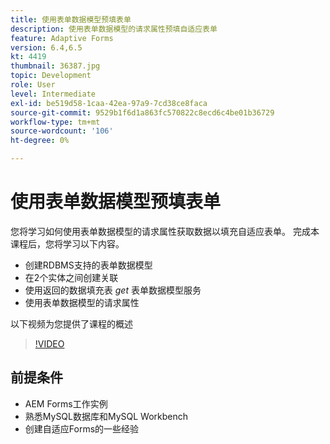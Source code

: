```yaml
---
title: 使用表单数据模型预填表单
description: 使用表单数据模型的请求属性预填自适应表单
feature: Adaptive Forms
version: 6.4,6.5
kt: 4419
thumbnail: 36387.jpg
topic: Development
role: User
level: Intermediate
exl-id: be519d58-1caa-42ea-97a9-7cd38ce8faca
source-git-commit: 9529b1f6d1a863fc570822c8ecd6c4be01b36729
workflow-type: tm+mt
source-wordcount: '106'
ht-degree: 0%

---
```


# 使用表单数据模型预填表单

您将学习如何使用表单数据模型的请求属性获取数据以填充自适应表单。
完成本课程后，您将学习以下内容。

* 创建RDBMS支持的表单数据模型
* 在2个实体之间创建关联
* 使用返回的数据填充表 _get_ 表单数据模型服务
* 使用表单数据模型的请求属性

以下视频为您提供了课程的概述
>[!VIDEO](https://video.tv.adobe.com/v/36387/quality=9)

## 前提条件

* AEM Forms工作实例
* 熟悉MySQL数据库和MySQL Workbench
* 创建自适应Forms的一些经验
